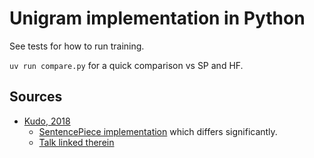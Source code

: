 # Unigram implementation in Python

See tests for how to run training.

`uv run compare.py` for a quick comparison vs SP and HF.

## Sources

* [Kudo, 2018](https://aclanthology.org/P18-1007.pdf)
    * [SentencePiece implementation](https://raw.githubusercontent.com/google/sentencepiece/refs/heads/master/src/unigram_model_trainer.cc) which differs significantly.
    * [Talk linked therein](https://cs.stanford.edu/~pliang/papers/tutorial-acl2007-talk.pdf)



